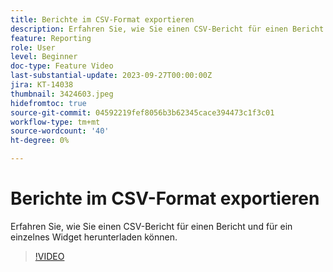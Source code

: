 ```yaml
---
title: Berichte im CSV-Format exportieren
description: Erfahren Sie, wie Sie einen CSV-Bericht für einen Bericht und für ein einzelnes Widget herunterladen können.
feature: Reporting
role: User
level: Beginner
doc-type: Feature Video
last-substantial-update: 2023-09-27T00:00:00Z
jira: KT-14038
thumbnail: 3424603.jpeg
hidefromtoc: true
source-git-commit: 04592219fef8056b3b62345cace394473c1f3c01
workflow-type: tm+mt
source-wordcount: '40'
ht-degree: 0%

---
```



# Berichte im CSV-Format exportieren

Erfahren Sie, wie Sie einen CSV-Bericht für einen Bericht und für ein einzelnes Widget herunterladen können.

>[!VIDEO](https://video.tv.adobe.com/v/3424603/?learn=on)
